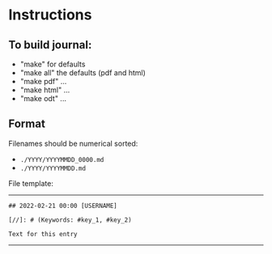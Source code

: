 
# Instructions

##  To build journal:

- "make"      for defaults
- "make all"  the defaults (pdf and html)
- "make pdf"  ... 
- "make html" ...
- "make odt"  ...


## Format

Filenames should be numerical sorted:

- `./YYYY/YYYYMMDD_0000.md`
- `./YYYY/YYYYMMDD.md`


File template:

-----

```
## 2022-02-21 00:00 [USERNAME]

[//]: # (Keywords: #key_1, #key_2)

Text for this entry

```
-----

